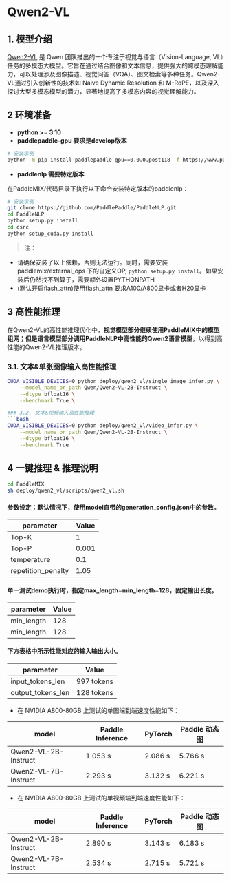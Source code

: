 # Qwen2-VL

## 1. 模型介绍

[Qwen2-VL](https://qwenlm.github.io/blog/qwen2-vl/) 是 Qwen 团队推出的一个专注于视觉与语言（Vision-Language, VL）任务的多模态大模型。它旨在通过结合图像和文本信息，提供强大的跨模态理解能力，可以处理涉及图像描述、视觉问答（VQA）、图文检索等多种任务。Qwen2-VL通过引入创新性的技术如 Naive Dynamic Resolution 和 M-RoPE，以及深入探讨大型多模态模型的潜力，显著地提高了多模态内容的视觉理解能力。

## 2 环境准备

- **python >= 3.10**
- **paddlepaddle-gpu 要求是develop版本**
```bash
# 安装示例
python -m pip install paddlepaddle-gpu==0.0.0.post118 -f https://www.paddlepaddle.org.cn/whl/linux/gpu/develop.html
```

- **paddlenlp 需要特定版本**

在PaddleMIX/代码目录下执行以下命令安装特定版本的paddlenlp：
```bash
# 安装示例
git clone https://github.com/PaddlePaddle/PaddleNLP.git
cd PaddleNLP
python setup.py install
cd csrc
python setup_cuda.py install
```

> 注：
* 请确保安装了以上依赖，否则无法运行。同时，需要安装 paddlemix/external_ops 下的自定义OP, `python setup.py install`。如果安装后仍然找不到算子，需要额外设置PYTHONPATH
* (默认开启flash_attn)使用flash_attn 要求A100/A800显卡或者H20显卡

## 3 高性能推理

在Qwen2-VL的高性能推理优化中，**视觉模型部分继续使用PaddleMIX中的模型组网；但是语言模型部分调用PaddleNLP中高性能的Qwen2语言模型**，以得到高性能的Qwen2-VL推理版本。

### 3.1. 文本&单张图像输入高性能推理
```bash
CUDA_VISIBLE_DEVICES=0 python deploy/qwen2_vl/single_image_infer.py \
    --model_name_or_path Qwen/Qwen2-VL-2B-Instruct \
    --dtype bfloat16 \
    --benchmark True \

### 3.2. 文本&视频输入高性能推理
```bash
CUDA_VISIBLE_DEVICES=0 python deploy/qwen2_vl/video_infer.py \
    --model_name_or_path Qwen/Qwen2-VL-2B-Instruct \
    --dtype bfloat16 \
    --benchmark True
```



## 4 一键推理 & 推理说明
```bash
cd PaddleMIX
sh deploy/qwen2_vl/scripts/qwen2_vl.sh
```
#### 参数设定：默认情况下，使用model自带的generation_config.json中的参数。
|     parameter      |      Value     |
| ------------------ | -------------- |
|       Top-K        |       1        |
|       Top-P        |     0.001      |
|    temperature     |      0.1       |
| repetition_penalty |      1.05      |

#### 单一测试demo执行时，指定max_length=min_length=128，固定输出长度。
|     parameter      |      Value     |
| ------------------ | -------------- |
|     min_length     |       128      |
|     min_length     |       128      |


#### 下方表格中所示性能对应的输入输出大小。
|     parameter      |      Value     |
| ------------------ | -------------- |
|  input_tokens_len  |  997 tokens    |
|  output_tokens_len |  128 tokens    |

- 在 NVIDIA A800-80GB 上测试的单图端到端速度性能如下：

| model                  | Paddle Inference|    PyTorch   | Paddle 动态图 |
| ---------------------- | --------------- | ------------ | ------------ |
| Qwen2-VL-2B-Instruct   |      1.053 s    |    2.086 s   |   5.766 s    |
| Qwen2-VL-7B-Instruct   |      2.293 s    |    3.132 s   |   6.221 s    |


- 在 NVIDIA A800-80GB 上测试的单视频端到端速度性能如下：

| model                  | Paddle Inference|    PyTorch   | Paddle 动态图 |
| ---------------------- | --------------- | ------------ | ------------ |
| Qwen2-VL-2B-Instruct   |      2.890 s    |     3.143 s  |    6.183 s  |
| Qwen2-VL-7B-Instruct   |      2.534 s    |     2.715 s  |    5.721 s  |
